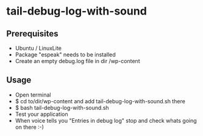 # tail-debug-log-with-sound

## Prerequisites
- Ubuntu / LinuxLite
- Package "espeak" needs to be installed
- Create an empty debug.log file in dir /wp-content

## Usage
- Open terminal 
- $ cd to/dir/wp-content and add tail-debug-log-with-sound.sh there
- $ bash tail-debug-log-with-sound.sh
- Test your application
- When voice tells you "Entries in debug log" stop and check whats going on there :-)
